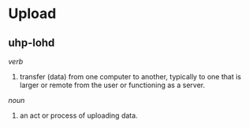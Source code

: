 # Upload

## uhp-lohd

_verb_

1. transfer (data) from one computer to another, typically to one that is larger or remote from the user or functioning as a server.

_noun_

1. an act or process of uploading data.
